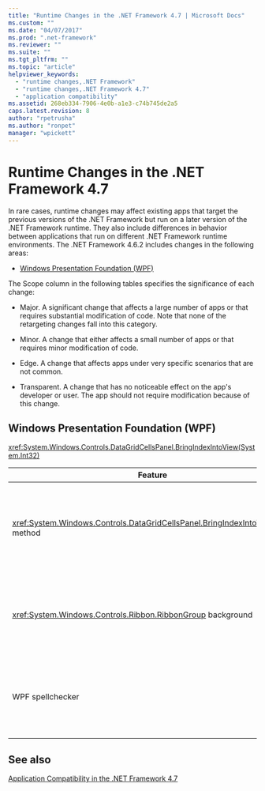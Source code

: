 ```yaml
---
title: "Runtime Changes in the .NET Framework 4.7 | Microsoft Docs"
ms.custom: ""
ms.date: "04/07/2017"
ms.prod: ".net-framework"
ms.reviewer: ""
ms.suite: ""
ms.tgt_pltfrm: ""
ms.topic: "article"
helpviewer_keywords: 
  - "runtime changes,.NET Framework"
  - "runtime changes,.NET Framework 4.7"
  - "application compatibility"
ms.assetid: 268eb334-7906-4e0b-a1e3-c74b745de2a5
caps.latest.revision: 8
author: "rpetrusha"
ms.author: "ronpet"
manager: "wpickett"
---
```

# Runtime Changes in the .NET Framework 4.7

In rare cases, runtime changes may affect existing apps that target the previous versions of the .NET Framework but run on a later version of the .NET Framework runtime. They also include differences in behavior between applications that run on different .NET Framework runtime environments. The .NET Framework 4.6.2 includes changes in the following areas:

- [Windows Presentation Foundation (WPF)](#WPF)

The Scope column in the following tables specifies the significance of each change:

- Major. A significant change that affects a large number of apps or that requires substantial modification of code. Note that none of the retargeting changes fall into this category.

- Minor. A change that either affects a small number of apps or that requires minor modification of code.

- Edge. A change that affects apps under very specific scenarios that are not common.

- Transparent. A change that has no noticeable effect on the app's developer or user. The app should not require modification because of this change.

## <a name="WPF" /> Windows Presentation Foundation (WPF)

<xref:System.Windows.Controls.DataGridCellsPanel.BringIndexIntoView(System.Int32)>

| Feature | Change | Impact | Scope |
|---|---|---|---|
| <xref:System.Windows.Controls.DataGridCellsPanel.BringIndexIntoView%2A> method | In the .NET Framework 4.6.2, the <xref:System.Windows.Controls.DataGridCellsPanel.BringIndexIntoView%2A> method executes asynchronously when column virtualization is enabled but the column widths have not been determined. If columns are removed before the asynchronous operation completes, an <xref:System.ArgumentOutOfRangeException> can occur.<br/></br>Starting with the .NET Framework 4.7, the exception is no longer thrown in this scenario. | This change increases the reliability of the method. | Edge | 
|<xref:System.Windows.Controls.Ribbon.RibbonGroup> background | In the .NET Framework 4.6.2 and earlier versions, the <xref:System.Windows.Controls.Ribbon.RibbonGroup> background on localized builds was painted with a transparent brush, resulting in a poor UI experience. In the .NET Framework 4.7, WPF updates the localized resources for the <xref:System.Windows.Controls.Ribbon.RibbonGroup> control, which ensures that the correct brush is selected. | To take advantage of the new behavior, upgrade to the .NET Framework 4.7. | Edge |
| WPF spellchecker | Starting with the .NET Framework 4.6.1, the spellchecker in WPF applications occasionally throws an <xref:System.ObjectDisposedException> during application shutdown. <br/><br/>In the .NET Framework 4.7, the exception is handled gracefully by the runtime, thus ensuring that applications are no longer adversely affected. It should be noted that occasional first-chance exceptions continue to be observed in applications running under a debugger.  | To take advantage of the new behavior, upgrade to the .NET Framework 4.7.   | Edge |

## See also

[Application Compatibility in the .NET Framework 4.7](../../../docs/framework/migration-guide/application-compatibility-in-the-net-framework-4-7.md)


